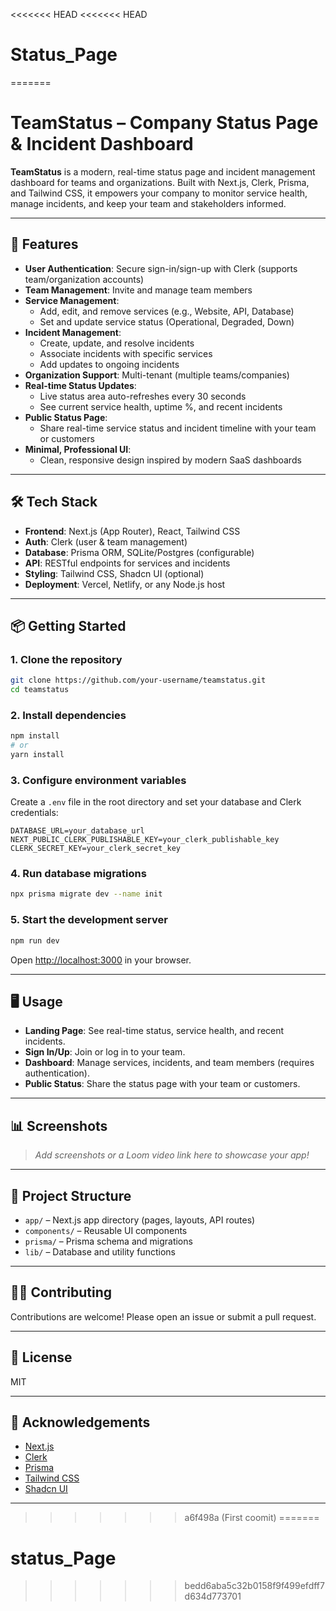 <<<<<<< HEAD
<<<<<<< HEAD
# Status_Page
=======
# TeamStatus – Company Status Page & Incident Dashboard

**TeamStatus** is a modern, real-time status page and incident management dashboard for teams and organizations. Built with Next.js, Clerk, Prisma, and Tailwind CSS, it empowers your company to monitor service health, manage incidents, and keep your team and stakeholders informed.

---

## 🚀 Features

- **User Authentication**: Secure sign-in/sign-up with Clerk (supports team/organization accounts)
- **Team Management**: Invite and manage team members
- **Service Management**:  
  - Add, edit, and remove services (e.g., Website, API, Database)
  - Set and update service status (Operational, Degraded, Down)
- **Incident Management**:  
  - Create, update, and resolve incidents
  - Associate incidents with specific services
  - Add updates to ongoing incidents
- **Organization Support**: Multi-tenant (multiple teams/companies)
- **Real-time Status Updates**:  
  - Live status area auto-refreshes every 30 seconds
  - See current service health, uptime %, and recent incidents
- **Public Status Page**:  
  - Share real-time service status and incident timeline with your team or customers
- **Minimal, Professional UI**:  
  - Clean, responsive design inspired by modern SaaS dashboards

---

## 🛠️ Tech Stack

- **Frontend**: Next.js (App Router), React, Tailwind CSS
- **Auth**: Clerk (user & team management)
- **Database**: Prisma ORM, SQLite/Postgres (configurable)
- **API**: RESTful endpoints for services and incidents
- **Styling**: Tailwind CSS, Shadcn UI (optional)
- **Deployment**: Vercel, Netlify, or any Node.js host

---

## 📦 Getting Started

### 1. Clone the repository

```bash
git clone https://github.com/your-username/teamstatus.git
cd teamstatus
```

### 2. Install dependencies

```bash
npm install
# or
yarn install
```

### 3. Configure environment variables

Create a `.env` file in the root directory and set your database and Clerk credentials:

```
DATABASE_URL=your_database_url
NEXT_PUBLIC_CLERK_PUBLISHABLE_KEY=your_clerk_publishable_key
CLERK_SECRET_KEY=your_clerk_secret_key
```

### 4. Run database migrations

```bash
npx prisma migrate dev --name init
```

### 5. Start the development server

```bash
npm run dev
```

Open [http://localhost:3000](http://localhost:3000) in your browser.

---

## 🖥️ Usage

- **Landing Page**: See real-time status, service health, and recent incidents.
- **Sign In/Up**: Join or log in to your team.
- **Dashboard**: Manage services, incidents, and team members (requires authentication).
- **Public Status**: Share the status page with your team or customers.

---

## 📊 Screenshots

> _Add screenshots or a Loom video link here to showcase your app!_

---

## 📝 Project Structure

- `app/` – Next.js app directory (pages, layouts, API routes)
- `components/` – Reusable UI components
- `prisma/` – Prisma schema and migrations
- `lib/` – Database and utility functions

---

## 🧑‍💻 Contributing

Contributions are welcome! Please open an issue or submit a pull request.

---

## 📄 License

MIT

---

## 🙏 Acknowledgements

- [Next.js](https://nextjs.org/)
- [Clerk](https://clerk.com/)
- [Prisma](https://prisma.io/)
- [Tailwind CSS](https://tailwindcss.com/)
- [Shadcn UI](https://ui.shadcn.com/)

---

>>>>>>> a6f498a (First coomit)
=======
# status_Page
>>>>>>> bedd6aba5c32b0158f9f499efdff7d634d773701

